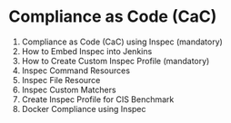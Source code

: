 Compliance as Code (CaC)
===================

1. Compliance as Code (CaC) using Inspec (mandatory)
2. How to Embed Inspec into Jenkins
3. How to Create Custom Inspec Profile (mandatory)
4. Inspec Command Resources
5. Inspec File Resource
6. Inspec Custom Matchers 
7. Create Inspec Profile for CIS Benchmark
8. Docker Compliance using Inspec